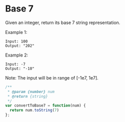 # Base 7

Given an integer, return its base 7 string representation.

Example 1:

    Input: 100
    Output: "202"

Example 2:

    Input: -7
    Output: "-10"

Note: The input will be in range of [-1e7, 1e7].


```JavaScript
/**
 * @param {number} num
 * @return {string}
 */
var convertToBase7 = function(num) {
  return num.toString(7)
};
```